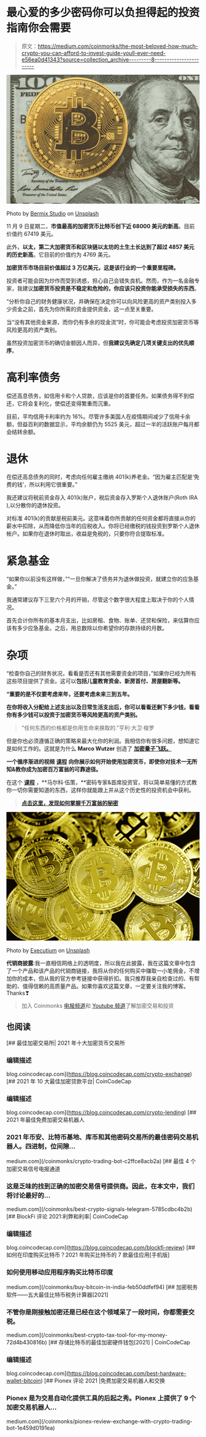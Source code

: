 # 最心爱的多少密码你可以负担得起的投资指南你会需要

> 原文：<https://medium.com/coinmonks/the-most-beloved-how-much-crypto-you-can-afford-to-invest-guide-youll-ever-need-e56ea0d41343?source=collection_archive---------8----------------------->

![](img/91f34dfeacfe07ecc6bce0913df9f830.png)

Photo by [Bermix Studio](https://unsplash.com/@bermixstudio?utm_source=medium&utm_medium=referral) on [Unsplash](https://unsplash.com?utm_source=medium&utm_medium=referral)

11 月 9 日星期二，**市值最高的加密货币比特币创下近 68000 美元的新高**。目前价值约 67419 美元。

此外，**以太，第二大加密货币和区块链以太坊的土生土长达到了超过 4857 美元的历史新高**。它目前的价值约为 4769 美元。

**加密货币市场目前价值超过 3 万亿美元，这是该行业的一个重要里程碑。**

投资者可能会因为炒作而受到诱惑，担心自己会错失良机。然而，作为一名金融专家，我建议**加密货币投资是不稳定和危险的，你应该只投资你能承受损失的东西**。

“分析你自己的财务健康状况，并确保在决定你可以向风险更高的资产类别投入多少资金之前，首先为你所需的资金提供资金，这一点至关重要。

当“没有其他资金来源，而你仍有多余的现金流”时，你可能会考虑投资加密货币等风险更高的资产类别。

虽然投资加密货币的确切金额因人而异，但**我建议先确定几项关键支出的优先顺序**。

# **高利率债务**

偿还高息债务，如信用卡和个人贷款，应该是你的首要任务。如果债务得不到偿还，它将会复利化，使偿还变得繁重而沉重。

目前，平均信用卡利率约为 16%。尽管许多美国人在疫情期间减少了信用卡余额，但益百利的数据显示，平均余额仍为 5525 美元，超过一半的活跃账户每月都会结转余额。

# **退休**

在偿还高息债务的同时，考虑向任何雇主缴纳 401(k)养老金。“因为雇主匹配是‘免费的钱’，所以利用它很重要。”

我还建议将税前资金存入 401(k)账户，税后资金存入罗斯个人退休账户(Roth IRA ),以分散你的退休投资。

对标准 401(k)的贡献是税前美元。这意味着你所贡献的任何资金都将直接从你的薪水中扣除，从而降低你当年的应税收入。你将已经缴税的钱投资到罗斯个人退休帐户。如果你在退休时取出，收益是免税的，只要你符合提取标准。

# **紧急基金**

“如果你以前没有这样做，”“一旦你解决了债务并为退休做投资，就建立你的应急基金。”

我通常建议存下三至六个月的开销，尽管这个数字很大程度上取决于你的个人情况。

首先合计你所有的基本月支出，比如房租、食物、账单、还贷和保险，来估算你应该有多少应急基金。之后，用总数除以你希望你的存款持续的月数。

# **杂项**

“检查你自己的财务状况，看看是否还有其他需要资金的项目，”如果你已经为所有这些项目提供了资金。这可以**包括儿童教育资金、新房首付、房屋翻新等。**

**“重要的是不仅要考虑来年，还要考虑未来三到五年。**

**在你将收入分配给上述支出以及日常生活支出后，你可以看看还剩下多少钱，看看你有多少钱可以投资于加密货币等风险更高的资产类别。**

> "任何东西的价格都是你用生命来换取的."亨利·大卫·梭罗

但是你也必须遵循正确的策略来最大化你的利润。我相信你有很多问题，想知道它是如何工作的。这就是为什么 **Marco Wutzer** 创造了 [**加密量子飞跃。**](https://bit.ly/3GqOwPC)

**一个循序渐进的视频** [**课程**](https://bit.ly/3GqOwPC) **向你展示如何开始使用加密货币，即使你对技术一无所知&教你成为加密百万富翁的可靠途径。**

在这个 [**课程**](https://bit.ly/3GqOwPC) ，**马尔科·伍策，**密码专家&首席投资官，将以简单易懂的方式教你一切你需要知道的东西，这样你就能跟上并从这个历史性的投资机会中获利。

> [**点击这里，发现如何掌握千万富翁的秘密**](https://bit.ly/3GqOwPC)

![](img/25eb10a804f9e131ec01768cd7c9ec06.png)

Photo by [Executium](https://unsplash.com/@executium?utm_source=medium&utm_medium=referral) on [Unsplash](https://unsplash.com?utm_source=medium&utm_medium=referral)

**代销商披露**:我一直相信网络上的透明度，所以我在此披露，我在这篇文章中包含了一个产品和该产品的代销商链接，我将从你的任何购买中赚取一小笔佣金，不增加你的成本，但从我的官方参考链接中获得折扣。我只推荐我亲自检查过的、有帮助的、值得信赖的高质量产品。如果你喜欢这篇文章，一定要关注我的博客。Thanks❣

> 加入 Coinmonks [电报频道](https://t.me/coincodecap)和 [Youtube 频道](https://www.youtube.com/c/coinmonks/videos)了解加密交易和投资

## 也阅读

[](https://blog.coincodecap.com/crypto-exchange) [## 最佳加密交易所| 2021 年十大加密货币交易所

### 编辑描述

blog.coincodecap.com](https://blog.coincodecap.com/crypto-exchange) [](https://blog.coincodecap.com/crypto-lending) [## 2021 年 10 大最佳加密贷款平台| CoinCodeCap

### 编辑描述

blog.coincodecap.com](https://blog.coincodecap.com/crypto-lending) [](/coinmonks/crypto-trading-bot-c2ffce8acb2a) [## 2021 年最佳免费加密交易机器人

### 2021 年币安、比特币基地、库币和其他密码交易所的最佳密码交易机器人。四进制，位间隙…

medium.com](/coinmonks/crypto-trading-bot-c2ffce8acb2a) [](/coinmonks/best-crypto-signals-telegram-5785cdbc4b2b) [## 最佳 4 个加密交易信号电报通道

### 这是乏味的找到正确的加密交易信号提供商。因此，在本文中，我们将讨论最好的…

medium.com](/coinmonks/best-crypto-signals-telegram-5785cdbc4b2b) [](https://blog.coincodecap.com/blockfi-review) [## BlockFi 评论 2021:利弊和利率| CoinCodeCap

### 编辑描述

blog.coincodecap.com](https://blog.coincodecap.com/blockfi-review) [](/coinmonks/buy-bitcoin-in-india-feb50ddfef94) [## 如何在印度购买比特币？2021 年购买比特币的 7 款最佳应用[手机版]

### 如何使用移动应用程序购买比特币印度

medium.com](/coinmonks/buy-bitcoin-in-india-feb50ddfef94) [](/coinmonks/best-crypto-tax-tool-for-my-money-72d4b430816b) [## 加密税务软件——五大最佳比特币税务计算器[2021]

### 不管你是刚接触加密还是已经在这个领域呆了一段时间，你都需要交税。

medium.com](/coinmonks/best-crypto-tax-tool-for-my-money-72d4b430816b) [](https://blog.coincodecap.com/best-hardware-wallet-bitcoin) [## 存储比特币的最佳加密硬件钱包[2021] | CoinCodeCap

### 编辑描述

blog.coincodecap.com](https://blog.coincodecap.com/best-hardware-wallet-bitcoin) [](/coinmonks/pionex-review-exchange-with-crypto-trading-bot-1e459d0191ea) [## Pionex 评论 2021 |免费加密交易机器人和交换

### Pionex 是为交易自动化提供工具的后起之秀。Pionex 上提供了 9 个加密交易机器人…

medium.com](/coinmonks/pionex-review-exchange-with-crypto-trading-bot-1e459d0191ea)